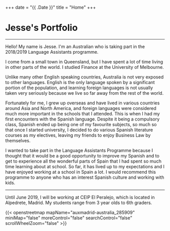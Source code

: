 +++
date = "{{ .Date }}"
title = "Home"
+++

# Jesse's Portfolio

----------
 
Hello! My name is Jesse. I'm an Australian who is taking part in the 2018\/2019 Language Assistants programme. 

I come from a small town in Queensland, but I have spent a lot of time living in other parts of the world. I studied Finance at the University of Melbourne. 

Unlike many other English speaking countries, Australia is not very exposed to other languages. English is the only language spoken by a significant portion of the population, and learning foreign languages is not usually taken very seriously because we live so far away from the rest of the world.

Fortunately for me, I grew up overseas and have lived in various countries around Asia and North America, and foreign languages were considered much more important in the schools that I attended. This is when I had my first encounters with the Spanish language. Despite it being a compulsory class, Spanish ended up being one of my favourite subjects, so much so that once I started university, I decided to do various Spanish literature courses as my electives, leaving my friends to enjoy Business Law by themselves.

I wanted to take part in the Language Assistants Programme because I thought that it would be a good opportunity to improve my Spanish and to get to experience all the wonderful parts of Spain that I had spent so much time learning about at school. So far, it has lived up to my expectations and I have enjoyed working at a school in Spain a lot. I would recommend this programme to anyone who has an interest Spanish culture and working with kids.

----------

Until June 2019, I will be working at CEIP El Peralejo, which is located in Alpedrete, Madrid. My students range from 3 year olds to 6th graders.

{{< openstreetmap mapName="auxmadrid-australia_285909" miniMap="false" moreControl="false" searchControl="false" scrollWheelZoom="false" >}}